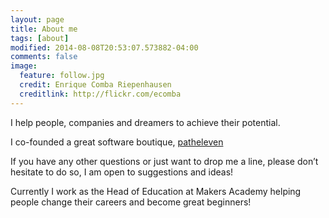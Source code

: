 ```yaml
---
layout: page
title: About me
tags: [about]
modified: 2014-08-08T20:53:07.573882-04:00
comments: false
image:
  feature: follow.jpg
  credit: Enrique Comba Riepenhausen
  creditlink: http://flickr.com/ecomba
---
```

I help people, companies and dreamers to achieve their potential.

I co-founded a great software boutique, [patheleven](http://patheleven.com) 

If you have any other questions or just want to drop me a line, please don’t hesitate to do so, I am open to suggestions and ideas!

Currently I work as the Head of Education at Makers Academy helping people change their careers and become great beginners!
